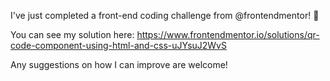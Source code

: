 I've just completed a front-end coding challenge from @frontendmentor! 🎉

You can see my solution here: https://www.frontendmentor.io/solutions/qr-code-component-using-html-and-css-uJYsuJ2WvS

Any suggestions on how I can improve are welcome!
